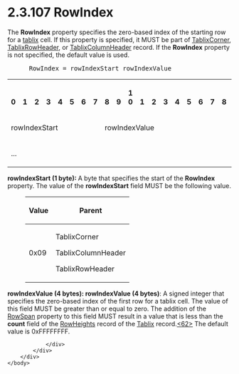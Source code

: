 <html dir="LTR" xmlns:mshelp="http://msdn.microsoft.com/mshelp" xmlns:ddue="http://ddue.schemas.microsoft.com/authoring/2003/5" xmlns:xlink="http://www.w3.org/1999/xlink" xmlns:tool="http://www.microsoft.com/tooltip">
    <head>
        <meta http-equiv="Content-Type" content="text/html; CHARSET=utf-8"></meta>
        <meta name="save" content="history"></meta>
        <title>2.3.107 RowIndex</title>
        <xml>
            <mshelp:toctitle title="2.3.107 RowIndex"></mshelp:toctitle>
            <mshelp:rltitle title="[MS-RPL]: RowIndex"></mshelp:rltitle>
            <mshelp:keyword index="A" term="86eec3c2-78f9-4b57-83a4-c98487b15202"></mshelp:keyword>
            <mshelp:attr name="DCSext.ContentType" value="open specification"></mshelp:attr>
            <mshelp:attr name="AssetID" value="86eec3c2-78f9-4b57-83a4-c98487b15202"></mshelp:attr>
            <mshelp:attr name="TopicType" value="kbRef"></mshelp:attr>
            <mshelp:attr name="DCSext.Title" value="[MS-RPL]: RowIndex" />
        </xml>
    </head>
    <body>
        <div id="header">
            <h1 class="heading">2.3.107 RowIndex</h1>
        </div>
        <div id="mainSection">
            <div id="mainBody">
                <div id="allHistory" class="saveHistory"></div>
                <div id="sectionSection0" class="section" name="collapseableSection">
                    

<p>The <b>RowIndex</b> property specifies the zero-based index
of the starting row for a <a href="75ae48f7-746b-4b41-919c-6699fa28b3ef.md#gt_f9f5d4be-2a9e-4556-90f6-d4ed1678f0b4">tablix</a>
cell. If this property is specified, it MUST be part of <a href="20e3b37d-978d-467f-b068-d7a2746e37da.md">TablixCorner</a>, <a href="0d5c4157-00d0-4268-854f-f274a9d102fb.md">TablixRowHeader</a>, or <a href="968a6852-ede1-4bf1-8006-1dab2aea178b.md">TablixColumnHeader</a> record.
If the <b>RowIndex</b> property is not specified, the default value is used.</p>

<dl>
<dd>
<div><pre> RowIndex = rowIndexStart rowIndexValue
</pre></div>
</dd></dl>

<table>
 <tr>
  <th><p><br>0</p></th>
  <th><p><br>1</p></th>
  <th><p><br>2</p></th>
  <th><p><br>3</p></th>
  <th><p><br>4</p></th>
  <th><p><br>5</p></th>
  <th><p><br>6</p></th>
  <th><p><br>7</p></th>
  <th><p><br>8</p></th>
  <th><p><br>9</p></th>
  <th><p>1<br>0</p></th>
  <th><p><br>1</p></th>
  <th><p><br>2</p></th>
  <th><p><br>3</p></th>
  <th><p><br>4</p></th>
  <th><p><br>5</p></th>
  <th><p><br>6</p></th>
  <th><p><br>7</p></th>
  <th><p><br>8</p></th>
  <th><p><br>9</p></th>
  <th><p>2<br>0</p></th>
  <th><p><br>1</p></th>
  <th><p><br>2</p></th>
  <th><p><br>3</p></th>
  <th><p><br>4</p></th>
  <th><p><br>5</p></th>
  <th><p><br>6</p></th>
  <th><p><br>7</p></th>
  <th><p><br>8</p></th>
  <th><p><br>9</p></th>
  <th><p>3<br>0</p></th>
  <th><p><br>1</p></th>
 </tr>
 <tr>
  <td colspan="8">
  <p>rowIndexStart</p>
  </td>
  <td colspan="24">
  <p>rowIndexValue</p>
  </td>
 </tr>
 <tr>
  <td colspan="8">
  <p>...</p>
  </td>
  
 </tr>
</table>

<p><b>rowIndexStart (1 byte): </b>A byte that specifies
the start of the <b>RowIndex</b> property. The value of the <b>rowIndexStart</b>
field MUST be the following value.</p>

<dl>
<dd>
<table>
 <thead>
  <tr>
   <th>
   <p>Value</p>
   </th>
   <th>
   <p>Parent</p>
   </th>
  </tr>
 </thead>
 <tr>
  <td>
  <p>0x09</p>
  </td>
  <td>
  <p>TablixCorner</p>
  <p>TablixColumnHeader</p>
  <p>TablixRowHeader</p>
  </td>
 </tr>
</table>
</dd></dl>

<p><b>rowIndexValue (4 bytes): rowIndexValue (4 bytes)</b>:
A signed integer that specifies the zero-based index of the first row for a
tablix cell. The value of this field MUST be greater than or equal to zero. The
addition of the <a href="c08406c7-cca5-4a3f-8b43-45a19ee5b96e.md">RowSpan</a>
property to this field MUST result in a value that is less than the <b>count</b>
field of the <a href="30094fd5-d96c-49ab-9a5b-7a7694ccfcd0.md">RowHeights</a>
record of the <a href="f8ea94d9-d2b6-4d7f-8dc4-59faa3a98b93.md">Tablix</a>
record.<a id="Appendix_A_Target_62"></a><a href="1d022514-2a2f-41df-b2f8-36f19e474fa5.md#Appendix_A_62" aria-label="Product behavior note 62">&lt;62&gt;</a> The default value is
0xFFFFFFFF.</p>


                </div>
            </div>
        </div>
    </body>
</html>